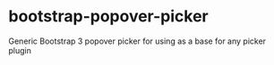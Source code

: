 bootstrap-popover-picker
========================

Generic Bootstrap 3 popover picker for using as a base for any picker plugin
